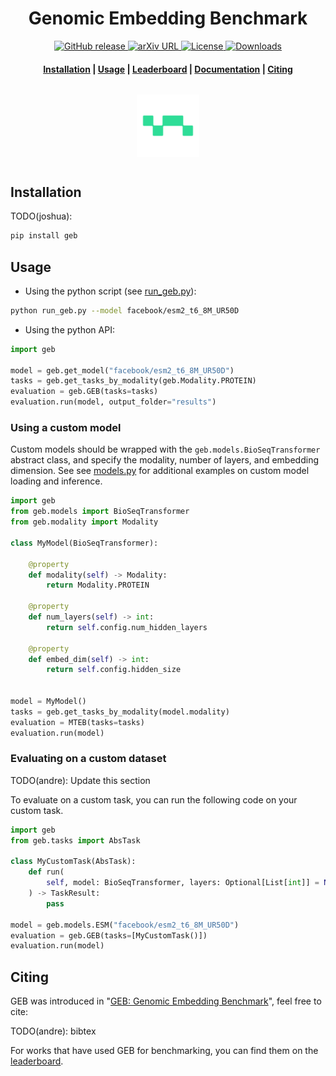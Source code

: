 <h1 align="center">Genomic Embedding Benchmark</h1>

<p align="center">
    <a href="https://github.com/tattabio/geb/releases">
        <img alt="GitHub release" src="https://img.shields.io/github/v/release/tattabio/geb.svg">
    </a>
    <a href="">
        <img alt="arXiv URL" src="">
    </a>
    <a href="https://github.com/tattabio/geb/blob/main/LICENSE">
        <img alt="License" src="https://img.shields.io/github/license/tattabio/geb.svg">
    </a>
    <a href="https://pepy.tech/project/geb">
        <img alt="Downloads" src="https://static.pepy.tech/personalized-badge/geb?period=total&units=international_system&left_color=grey&right_color=orange&left_text=Downloads">
    </a>
</p>

<h4 align="center">
    <p>
        <a href="#installation">Installation</a> |
        <a href="#usage">Usage</a> |
        <a href="https://huggingface.co/spaces/GEB">Leaderboard</a> |
        <a href="#documentation">Documentation</a> |
        <a href="#citing">Citing</a>
    <p>
</h4>

<h3 align="center">
    <a href="https://huggingface.co/spaces/GEB"><img style="float: middle; padding: 10px 10px 10px 10px;" width="100" height="100" src="./docs/images/tatta_logo.png" /></a>
</h3>

## Installation

TODO(joshua):
```bash
pip install geb
```

## Usage

- Using the python script (see [run_geb.py](https://github.com/tattabio/geb/blob/main/run_geb.py)):

```bash
python run_geb.py --model facebook/esm2_t6_8M_UR50D
```


- Using the python API:

```py
import geb

model = geb.get_model("facebook/esm2_t6_8M_UR50D")
tasks = geb.get_tasks_by_modality(geb.Modality.PROTEIN)
evaluation = geb.GEB(tasks=tasks)
evaluation.run(model, output_folder="results")
```


### Using a custom model

Custom models should be wrapped with the `geb.models.BioSeqTransformer` abstract class, and specify the modality, number of layers, and embedding dimension. See see [models.py](https://github.com/tattabio/geb/blob/main/geb/models.py) for additional examples on custom model loading and inference.


```python
import geb
from geb.models import BioSeqTransformer
from geb.modality import Modality

class MyModel(BioSeqTransformer):

    @property
    def modality(self) -> Modality:
        return Modality.PROTEIN

    @property
    def num_layers(self) -> int:
        return self.config.num_hidden_layers

    @property
    def embed_dim(self) -> int:
        return self.config.hidden_size


model = MyModel()
tasks = geb.get_tasks_by_modality(model.modality)
evaluation = MTEB(tasks=tasks)
evaluation.run(model)
```

### Evaluating on a custom dataset

TODO(andre): Update this section 

To evaluate on a custom task, you can run the following code on your custom task.

```python
import geb
from geb.tasks import AbsTask

class MyCustomTask(AbsTask):
    def run(
        self, model: BioSeqTransformer, layers: Optional[List[int]] = None
    ) -> TaskResult:
        pass

model = geb.models.ESM("facebook/esm2_t6_8M_UR50D")
evaluation = geb.GEB(tasks=[MyCustomTask()])
evaluation.run(model)
```

</details>

## Citing

GEB was introduced in "[GEB: Genomic Embedding Benchmark]()", feel free to cite:

TODO(andre): bibtex

For works that have used GEB for benchmarking, you can find them on the [leaderboard](https://huggingface.co/spaces/tattabio/GEB/leaderboard).
